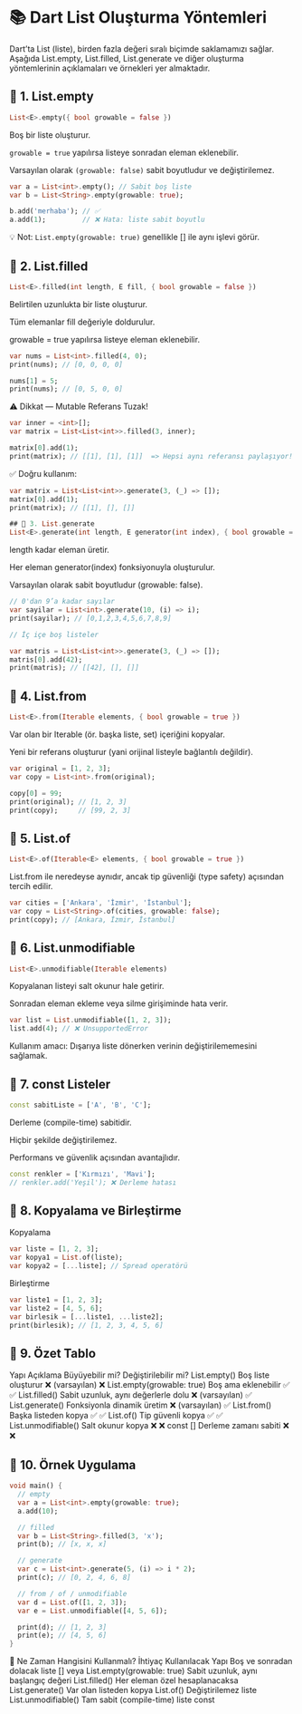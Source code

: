 # 📚 Dart List Oluşturma Yöntemleri

Dart’ta List (liste), birden fazla değeri sıralı biçimde saklamamızı sağlar.
Aşağıda List.empty, List.filled, List.generate ve diğer oluşturma yöntemlerinin açıklamaları ve örnekleri yer almaktadır.

## 🧱 1. List.empty
```dart
List<E>.empty({ bool growable = false })
```

Boş bir liste oluşturur.

`growable = true` yapılırsa listeye sonradan eleman eklenebilir.

Varsayılan olarak `(growable: false)` sabit boyutludur ve değiştirilemez.

```dart
var a = List<int>.empty(); // Sabit boş liste
var b = List<String>.empty(growable: true);

b.add('merhaba'); // ✅
a.add(1);         // ❌ Hata: liste sabit boyutlu
```

💡 Not: `List.empty(growable: true)` genellikle [] ile aynı işlevi görür.

## 🧱 2. List.filled

```dart
List<E>.filled(int length, E fill, { bool growable = false })
```

Belirtilen uzunlukta bir liste oluşturur.

Tüm elemanlar fill değeriyle doldurulur.

growable = true yapılırsa listeye eleman eklenebilir.

```dart
var nums = List<int>.filled(4, 0);
print(nums); // [0, 0, 0, 0]

nums[1] = 5;
print(nums); // [0, 5, 0, 0]
```
⚠️ Dikkat — Mutable Referans Tuzak!

```dart
var inner = <int>[];
var matrix = List<List<int>>.filled(3, inner);

matrix[0].add(1);
print(matrix); // [[1], [1], [1]]  => Hepsi aynı referansı paylaşıyor!
```

✅ Doğru kullanım:

```dart
var matrix = List<List<int>>.generate(3, (_) => []);
matrix[0].add(1);
print(matrix); // [[1], [], []]

## 🧱 3. List.generate
List<E>.generate(int length, E generator(int index), { bool growable = false })
```

length kadar eleman üretir.

Her eleman generator(index) fonksiyonuyla oluşturulur.

Varsayılan olarak sabit boyutludur (growable: false).
```dart
// 0'dan 9’a kadar sayılar
var sayilar = List<int>.generate(10, (i) => i);
print(sayilar); // [0,1,2,3,4,5,6,7,8,9]

// İç içe boş listeler

var matris = List<List<int>>.generate(3, (_) => []);
matris[0].add(42);
print(matris); // [[42], [], []]
```
## 🧱 4. List.from

```dart
List<E>.from(Iterable elements, { bool growable = true })
```

Var olan bir Iterable (ör. başka liste, set) içeriğini kopyalar.

Yeni bir referans oluşturur (yani orijinal listeyle bağlantılı değildir).

```dart
var original = [1, 2, 3];
var copy = List<int>.from(original);

copy[0] = 99;
print(original); // [1, 2, 3]
print(copy);     // [99, 2, 3]
```

## 🧱 5. List.of

```dart
List<E>.of(Iterable<E> elements, { bool growable = true })
```

List.from ile neredeyse aynıdır,
ancak tip güvenliği (type safety) açısından tercih edilir.

```dart
var cities = ['Ankara', 'İzmir', 'İstanbul'];
var copy = List<String>.of(cities, growable: false);
print(copy); // [Ankara, İzmir, İstanbul]
```

## 🧱 6. List.unmodifiable

```dart
List<E>.unmodifiable(Iterable elements)
```

Kopyalanan listeyi salt okunur hale getirir.

Sonradan eleman ekleme veya silme girişiminde hata verir.

```dart
var list = List.unmodifiable([1, 2, 3]);
list.add(4); // ❌ UnsupportedError
```

Kullanım amacı: Dışarıya liste dönerken verinin değiştirilememesini sağlamak.

## 🧱 7. const Listeler

```dart
const sabitListe = ['A', 'B', 'C'];
```

Derleme (compile-time) sabitidir.

Hiçbir şekilde değiştirilemez.

Performans ve güvenlik açısından avantajlıdır.

```dart
const renkler = ['Kırmızı', 'Mavi'];
// renkler.add('Yeşil'); ❌ Derleme hatası
```

## 🧱 8. Kopyalama ve Birleştirme
Kopyalama

```dart
var liste = [1, 2, 3];
var kopya1 = List.of(liste);
var kopya2 = [...liste]; // Spread operatörü
```
Birleştirme

```dart
var liste1 = [1, 2, 3];
var liste2 = [4, 5, 6];
var birlesik = [...liste1, ...liste2];
print(birlesik); // [1, 2, 3, 4, 5, 6]
```


## 🧱 9. Özet Tablo
Yapı	Açıklama	Büyüyebilir mi?	Değiştirilebilir mi?
List.empty()	Boş liste oluşturur	❌ (varsayılan)	❌
List.empty(growable: true)	Boş ama eklenebilir	✅	✅
List.filled()	Sabit uzunluk, aynı değerlerle dolu	❌ (varsayılan)	✅
List.generate()	Fonksiyonla dinamik üretim	❌ (varsayılan)	✅
List.from()	Başka listeden kopya	✅	✅
List.of()	Tip güvenli kopya	✅	✅
List.unmodifiable()	Salt okunur kopya	❌	❌
const []	Derleme zamanı sabiti	❌	❌
## 🧱 10. Örnek Uygulama

```dart
void main() {
  // empty
  var a = List<int>.empty(growable: true);
  a.add(10);

  // filled
  var b = List<String>.filled(3, 'x');
  print(b); // [x, x, x]

  // generate
  var c = List<int>.generate(5, (i) => i * 2);
  print(c); // [0, 2, 4, 6, 8]

  // from / of / unmodifiable
  var d = List.of([1, 2, 3]);
  var e = List.unmodifiable([4, 5, 6]);

  print(d); // [1, 2, 3]
  print(e); // [4, 5, 6]
}
```
🧩 Ne Zaman Hangisini Kullanmalı?
İhtiyaç	Kullanılacak Yapı
Boş ve sonradan dolacak liste	[] veya List.empty(growable: true)
Sabit uzunluk, aynı başlangıç değeri	List.filled()
Her eleman özel hesaplanacaksa	List.generate()
Var olan listeden kopya	List.of()
Değiştirilemez liste	List.unmodifiable()
Tam sabit (compile-time) liste	const
